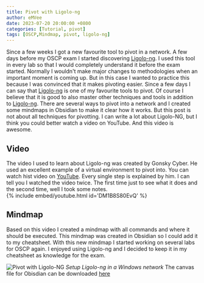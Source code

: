 ```yaml
---
title: Pivot with Ligolo-ng
author: eMVee
date: 2023-07-20 20:00:00 +0800
categories: [Tutorial, pivot]
tags: [OSCP,Mindmap, pivot, ligolo-ng]
---
```


Since a few weeks I got a new favourite tool to pivot in a network. A few days before my OSCP exam I started discovering [Ligolo-ng](https://github.com/nicocha30/ligolo-ng). I used this tool in every lab so that I would completely understand it before the exam started. Normally I wouldn't make major changes to methodologies when an important moment is coming up. But in this case I wanted to practice this because I was convinced that it makes pivoting easier. Since a few days I can say that [Ligolo-ng](https://github.com/nicocha30/ligolo-ng) is one of my favourite tools to pivot. Of course I believe that it is good to also master other techniques and tools in addition to [Ligolo-ng](https://github.com/nicocha30/). There are several ways to pivot into a network and I created some mindmaps in Obsidian to make it clear how it works. But this post is not about all techniques for pivotting. I can write a lot about Ligolo-NG, but I think you could better watch a video on YouTube. And this video is awesome. 

## Video
The video I used to learn about Ligolo-ng was created by Gonsky Cyber. He used an excellent example of a virtual environment to pivot into.
You can watch hist video on [YouTube](https://youtu.be/DM1B8S80EvQ). Every single step is explained by him. I can tell you I watched the video twice. The first time just to see what it does and the second time, well I took some notes.   
{% include embed/youtube.html id='DM1B8S80EvQ' %}

## Mindmap
Based on this video I created a mindmap with all commands and where it should be executed. This mindmap was created in Obsidian so I could add it to my cheatsheet. With this new mindmap I started working on several labs for OSCP again. I enjoyed using Ligolo-ng and I decided to keep it in my cheatsheet as knowledge for the exam.

![Pivot with Ligolo-NG](https://github.com/eMVee-NL/MindMap/raw/main/image/Ligolo-ng%20-%20Windows%20pivot.png)
_Setup Ligolo-ng in a Windows network_
The canvas file for Obisdian can be downloaded [here](https://raw.githubusercontent.com/eMVee-NL/MindMap/main/Pivotting-tunnels/Ligolo-ng%20-%20Windows%20pivot.canvas)
